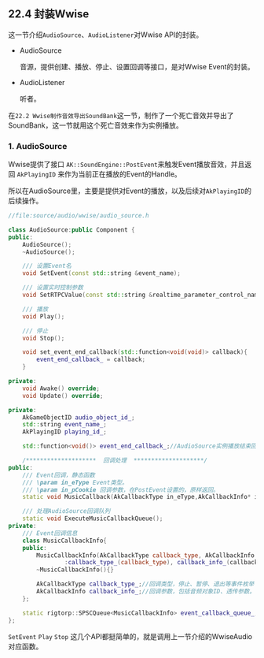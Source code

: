 ## 22.4 封装Wwise

这一节介绍`AudioSource`、`AudioListener`对Wwise API的封装。

+ AudioSource
  
  音源，提供创建、播放、停止、设置回调等接口，是对Wwise Event的封装。

+ AudioListener
  
  听者。

在`22.2 Wwise制作音效导出SoundBank`这一节，制作了一个死亡音效并导出了SoundBank，这一节就用这个死亡音效来作为实例播放。

### 1. AudioSource

Wwise提供了接口 `AK::SoundEngine::PostEvent`来触发Event播放音效，并且返回 `AkPlayingID` 来作为当前正在播放的Event的Handle。

所以在AudioSource里，主要是提供对Event的播放，以及后续对`AkPlayingID`的后续操作。


```c++
//file:source/audio/wwise/audio_source.h

class AudioSource:public Component {
public:
    AudioSource();
    ~AudioSource();

    /// 设置Event名
    void SetEvent(const std::string &event_name);

    /// 设置实时控制参数
    void SetRTPCValue(const std::string &realtime_parameter_control_name, float value);

    /// 播放
    void Play();

    /// 停止
    void Stop();

    void set_event_end_callback(std::function<void(void)> callback){
        event_end_callback_ = callback;
    }

private:
    void Awake() override;
    void Update() override;

private:
    AkGameObjectID audio_object_id_;
    std::string event_name_;
    AkPlayingID playing_id_;

    std::function<void()> event_end_callback_;//AudioSource实例播放结束回调

    /********************  回调处理  ********************/
public:
    /// Event回调，静态函数
    /// \param in_eType Event类型。
    /// \param in_pCookie 回调参数，在PostEvent设置的，原样返回。
    static void MusicCallback(AkCallbackType in_eType,AkCallbackInfo* in_pCallbackInfo);

    /// 处理AudioSource回调队列
    static void ExecuteMusicCallbackQueue();
private:
    /// Event回调信息
    class MusicCallbackInfo{
    public:
        MusicCallbackInfo(AkCallbackType callback_type, AkCallbackInfo callback_info)
                :callback_type_(callback_type), callback_info_(callback_info){}
        ~MusicCallbackInfo(){}

        AkCallbackType callback_type_;//回调类型，停止、暂停、退出等事件枚举
        AkCallbackInfo callback_info_;//回调参数，包括音频对象ID、透传参数。
    };

    static rigtorp::SPSCQueue<MusicCallbackInfo> event_callback_queue_;//AudioSource回调队列，单线程写单线程读，线程安全。
};
```

`SetEvent` `Play` `Stop` 这几个API都挺简单的，就是调用上一节介绍的WwiseAudio 对应函数。

